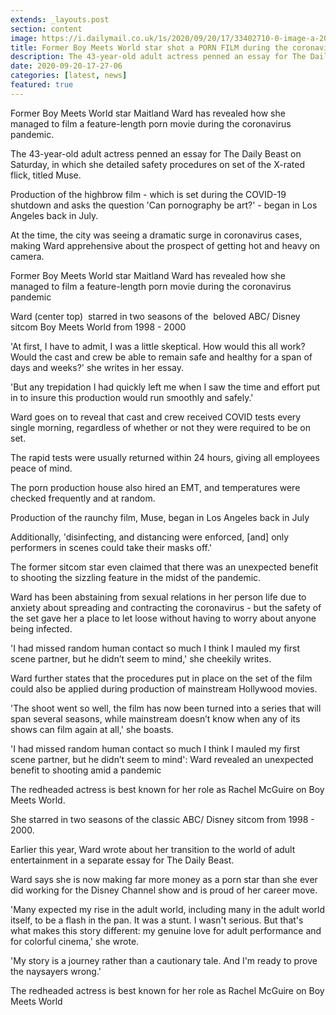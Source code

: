 ```yaml
---
extends: _layouts.post
section: content
image: https://i.dailymail.co.uk/1s/2020/09/20/17/33402710-0-image-a-20_1600617991873.jpg 
title: Former Boy Meets World star shot a PORN FILM during the coronavirus pandemic 
description: The 43-year-old adult actress penned an essay for The Daily Beast on Saturday, in which she detailed safety procedures on set of the X-rated flick, titled Muse. 
date: 2020-09-20-17-27-06 
categories: [latest, news] 
featured: true 
--- 
```

Former Boy Meets World star Maitland Ward has revealed how she managed to film a feature-length porn movie during the coronavirus pandemic. 

The 43-year-old adult actress penned an essay for The Daily Beast on Saturday, in which she detailed safety procedures on set of the X-rated flick, titled Muse.  

Production of the highbrow film - which is set during the COVID-19 shutdown and asks the question 'Can pornography be art?' - began in Los Angeles back in July. 

At the time, the city was seeing a dramatic surge in coronavirus cases, making Ward apprehensive about the prospect of getting hot and heavy on camera.  

Former Boy Meets World star Maitland Ward has revealed how she managed to film a feature-length porn movie during the coronavirus pandemic

Ward (center top)  starred in two seasons of the  beloved ABC/ Disney sitcom Boy Meets World from 1998 - 2000

'At first, I have to admit, I was a little skeptical. How would this all work? Would the cast and crew be able to remain safe and healthy for a span of days and weeks?' she writes in her essay. 

'But any trepidation I had quickly left me when I saw the time and effort put in to insure this production would run smoothly and safely.'

Ward goes on to reveal that cast and crew received COVID tests every single morning, regardless of whether or not they were required to be on set. 

The rapid tests were usually returned within 24 hours, giving all employees peace of mind. 

The porn production house also hired an EMT, and temperatures were checked frequently and at random. 

Production of the raunchy film, Muse, began in Los Angeles back in July

Additionally, 'disinfecting, and distancing were enforced, [and] only performers in scenes could take their masks off.' 

The former sitcom star even claimed that there was an unexpected benefit to shooting the sizzling feature in the midst of the pandemic. 

Ward has been abstaining from sexual relations in her person life due to anxiety about spreading and contracting the coronavirus - but the safety of the set gave her a place to let loose without having to worry about anyone being infected. 

'I had missed random human contact so much I think I mauled my first scene partner, but he didn’t seem to mind,' she cheekily writes.  

Ward further states that the procedures put in place on the set of the film could also be applied during production of mainstream Hollywood movies.

'The shoot went so well, the film has now been turned into a series that will span several seasons, while mainstream doesn’t know when any of its shows can film again at all,' she boasts. 

'I had missed random human contact so much I think I mauled my first scene partner, but he didn’t seem to mind': Ward revealed an unexpected benefit to shooting amid a pandemic 

The redheaded actress is best known for her role as Rachel McGuire on Boy Meets World. 

She starred in two seasons of the classic ABC/ Disney sitcom from 1998 - 2000. 

Earlier this year, Ward wrote about her transition to the world of adult entertainment in a separate essay for The Daily Beast.

Ward says she is now making far more money as a porn star than she ever did working for the Disney Channel show and is proud of her career move. 

'Many expected my rise in the adult world, including many in the adult world itself, to be a flash in the pan. It was a stunt. I wasn't serious. But that's what makes this story different: my genuine love for adult performance and for colorful cinema,' she wrote. 

'My story is a journey rather than a cautionary tale. And I'm ready to prove the naysayers wrong.'

The redheaded actress is best known for her role as Rachel McGuire on Boy Meets World

